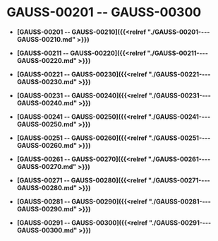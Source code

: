 # GAUSS-00201 -- GAUSS-00300

-   **[GAUSS-00201 -- GAUSS-00210]({{<relref "./GAUSS-00201----GAUSS-00210.md" >}})**  

-   **[GAUSS-00211 -- GAUSS-00220]({{<relref "./GAUSS-00211----GAUSS-00220.md" >}})**  

-   **[GAUSS-00221 -- GAUSS-00230]({{<relref "./GAUSS-00221----GAUSS-00230.md" >}})**  

-   **[GAUSS-00231 -- GAUSS-00240]({{<relref "./GAUSS-00231----GAUSS-00240.md" >}})**  

-   **[GAUSS-00241 -- GAUSS-00250]({{<relref "./GAUSS-00241----GAUSS-00250.md" >}})**  

-   **[GAUSS-00251 -- GAUSS-00260]({{<relref "./GAUSS-00251----GAUSS-00260.md" >}})**  

-   **[GAUSS-00261 -- GAUSS-00270]({{<relref "./GAUSS-00261----GAUSS-00270.md" >}})**  

-   **[GAUSS-00271 -- GAUSS-00280]({{<relref "./GAUSS-00271----GAUSS-00280.md" >}})**  

-   **[GAUSS-00281 -- GAUSS-00290]({{<relref "./GAUSS-00281----GAUSS-00290.md" >}})**  

-   **[GAUSS-00291 -- GAUSS-00300]({{<relref "./GAUSS-00291----GAUSS-00300.md" >}})**  


